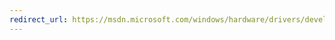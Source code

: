 ```yaml
---
redirect_url: https://msdn.microsoft.com/windows/hardware/drivers/develop/creating-a-new-filter-driver
---
```

